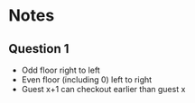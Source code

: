 # Notes

## Question 1

- Odd floor right to left
- Even floor (including 0) left to right
- Guest x+1 can checkout earlier than guest x
